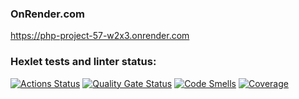 ### OnRender.com
https://php-project-57-w2x3.onrender.com

### Hexlet tests and linter status:
[![Actions Status](https://github.com/phoenix-85/php-project-57/actions/workflows/hexlet-check.yml/badge.svg)](https://github.com/phoenix-85/php-project-57/actions)
[![Quality Gate Status](https://sonarcloud.io/api/project_badges/measure?project=phoenix-85_php-project-57&metric=alert_status)](https://sonarcloud.io/summary/new_code?id=phoenix-85_php-project-57)
[![Code Smells](https://sonarcloud.io/api/project_badges/measure?project=phoenix-85_php-project-57&metric=code_smells)](https://sonarcloud.io/summary/new_code?id=phoenix-85_php-project-57)
[![Coverage](https://sonarcloud.io/api/project_badges/measure?project=phoenix-85_php-project-57&metric=coverage)](https://sonarcloud.io/summary/new_code?id=phoenix-85_php-project-57)
